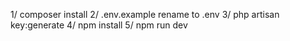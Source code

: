 1/ composer install
2/ .env.example rename to .env
3/ php artisan key:generate
4/ npm install
5/ npm run dev
